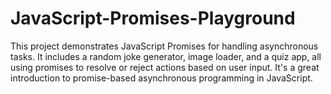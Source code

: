 # JavaScript-Promises-Playground
This project demonstrates JavaScript Promises for handling asynchronous tasks. It includes a random joke generator, image loader, and a quiz app, all using promises to resolve or reject actions based on user input. It's a great introduction to promise-based asynchronous programming in JavaScript.

